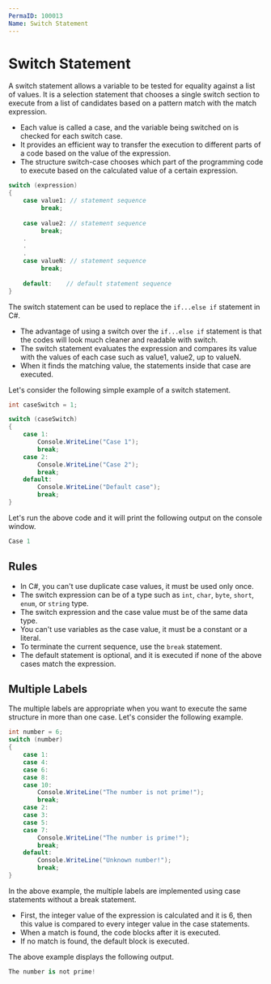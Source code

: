 ```yaml
---
PermaID: 100013
Name: Switch Statement
---
```


# Switch Statement

A switch statement allows a variable to be tested for equality against a list of values. It is a selection statement that chooses a single switch section to execute from a list of candidates based on a pattern match with the match expression.

 - Each value is called a case, and the variable being switched on is checked for each switch case.
 - It provides an efficient way to transfer the execution to different parts of a code based on the value of the expression. 
 - The structure switch-case chooses which part of the programming code to execute based on the calculated value of a certain expression.

```csharp
switch (expression) 
{
    case value1: // statement sequence
         break;
    
    case value2: // statement sequence
         break;
    .
    .
    .
    case valueN: // statement sequence
         break;
    
    default:    // default statement sequence
}
```

The switch statement can be used to replace the `if...else if` statement in C#. 

 - The advantage of using a switch over the `if...else if` statement is that the codes will look much cleaner and readable with switch.
 - The switch statement evaluates the expression and compares its value with the values of each case such as value1, value2, up to valueN. 
 - When it finds the matching value, the statements inside that case are executed.

Let's consider the following simple example of a switch statement.

```csharp
int caseSwitch = 1;

switch (caseSwitch)
{
    case 1:
        Console.WriteLine("Case 1");
        break;
    case 2:
        Console.WriteLine("Case 2");
        break;
    default:
        Console.WriteLine("Default case");
        break;
}
```
Let's run the above code and it will print the following output on the console window.

```csharp
Case 1
```

## Rules

 - In C#, you can't use duplicate case values, it must be used only once.
 - The switch expression can be of a type such as `int`, `char`, `byte`, `short`, `enum`, or `string` type.
 - The switch expression and the case value must be of the same data type.
 - You can't use variables as the case value, it must be a constant or a literal.
 - To terminate the current sequence, use the `break` statement.
 - The default statement is optional, and it is executed if none of the above cases match the expression.

## Multiple Labels

The multiple labels are appropriate when you want to execute the same structure in more than one case. Let's consider the following example.

```csharp
int number = 6;
switch (number)
{
    case 1:
    case 4:
    case 6:
    case 8:
    case 10:
        Console.WriteLine("The number is not prime!");
        break;
    case 2:
    case 3:
    case 5:
    case 7:
        Console.WriteLine("The number is prime!"); 
        break;
    default:
        Console.WriteLine("Unknown number!"); 
        break;
}
```
In the above example, the multiple labels are implemented using case statements without a break statement. 

 - First, the integer value of the expression is calculated and it is 6, then this value is compared to every integer value in the case statements. 
 - When a match is found, the code blocks after it is executed. 
 - If no match is found, the default block is executed. 

The above example displays the following output.

```csharp
The number is not prime!
```
